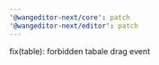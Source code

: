 ```yaml
---
'@wangeditor-next/core': patch
'@wangeditor-next/editor': patch
---
```


fix(table): forbidden tabale drag event
